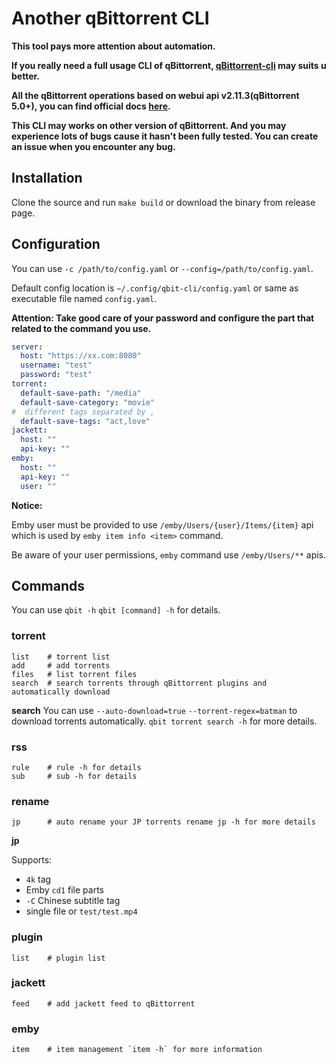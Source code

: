 # Another qBittorrent CLI

**This tool pays more attention about automation.**

**If you really need a full usage CLI of qBittorrent, 
[qBittorrent-cli](https://github.com/ludviglundgren/qbittorrent-cli) may suits u better.**

**All the qBittorrent operations based on webui api v2.11.3(qBittorrent 5.0+), 
you can find official docs [here](https://github.com/qbittorrent/qBittorrent/wiki/WebUI-API-(qBittorrent-5.0)).**

**This CLI may works on other version of qBittorrent.
And you may experience lots of bugs cause it hasn't been fully tested.
You can create an issue when you encounter any bug.**

## Installation

Clone the source and run `make build` or download the binary from release page.

## Configuration

You can use `-c /path/to/config.yaml` or `--config=/path/to/config.yaml`.

Default config location is `~/.config/qbit-cli/config.yaml` or same as executable file named `config.yaml`.

**Attention:
Take good care of your password and configure the part that related to the command you use.**
```yaml
server:
  host: "https://xx.com:8080"
  username: "test"
  password: "test"
torrent:
  default-save-path: "/media"
  default-save-category: "movie"
#  different tags separated by ,
  default-save-tags: "act,love"
jackett:
  host: ""
  api-key: ""
emby:
  host: ""
  api-key: ""
  user: ""
```

**Notice:**

Emby user must be provided to use `/emby/Users/{user}/Items/{item}` api 
which is used by `emby item info <item>` command.

Be aware of your user permissions, `emby` command use `/emby/Users/**` apis.

## Commands

You can use `qbit -h` `qbit [command] -h` for details.

### torrent
```
list    # torrent list
add     # add torrents
files   # list torrent files
search  # search torrents through qBittorrent plugins and automatically download
```

**search**
You can use `--auto-download=true` `--torrent-regex=batman` to download torrents automatically.
`qbit torrent search -h` for more details.

### rss

```
rule    # rule -h for details
sub     # sub -h for details
```

### rename

```
jp      # auto rename your JP torrents rename jp -h for more details
```

**jp**

Supports: 
* `4k` tag
* Emby `cd1` file parts
* `-C` Chinese subtitle tag
* single file or `test/test.mp4`

### plugin

```
list    # plugin list
```

### jackett

```
feed    # add jackett feed to qBittorrent
```

### emby

```
item    # item management `item -h` for more information
```